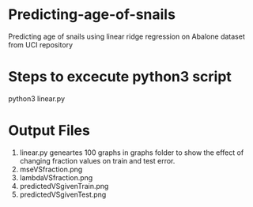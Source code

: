 # Predicting-age-of-snails
Predicting age of snails using linear ridge regression on Abalone dataset from UCI repository

Steps to excecute python3 script
================================
python3 linear.py

Output Files
============
1. linear.py geneartes 100 graphs in graphs folder to show the effect of changing fraction values on train and test error.
2. mseVSfraction.png
3. lambdaVSfraction.png
4. predictedVSgivenTrain.png
5. predictedVSgivenTest.png
